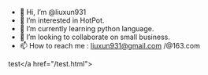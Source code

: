 - 👋 Hi, I’m @liuxun931
- 👀 I’m interested in HotPot.
- 🌱 I’m currently learning python language.
- 💞️ I’m looking to collaborate on small business.
- 📫 How to reach me : liuxun931@gmail.com /@163.com

<a>test</a href="/test.html">

<!---
liuxun931/liuxun931 is a ✨ special ✨ repository because its `README.md` (this file) appears on your GitHub profile.
You can click the Preview link to take a look at your changes.
--->
